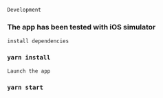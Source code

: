`Development`
### The app has been tested with iOS simulator

`install dependencies`
### `yarn install`

`Launch the app`
### `yarn start`